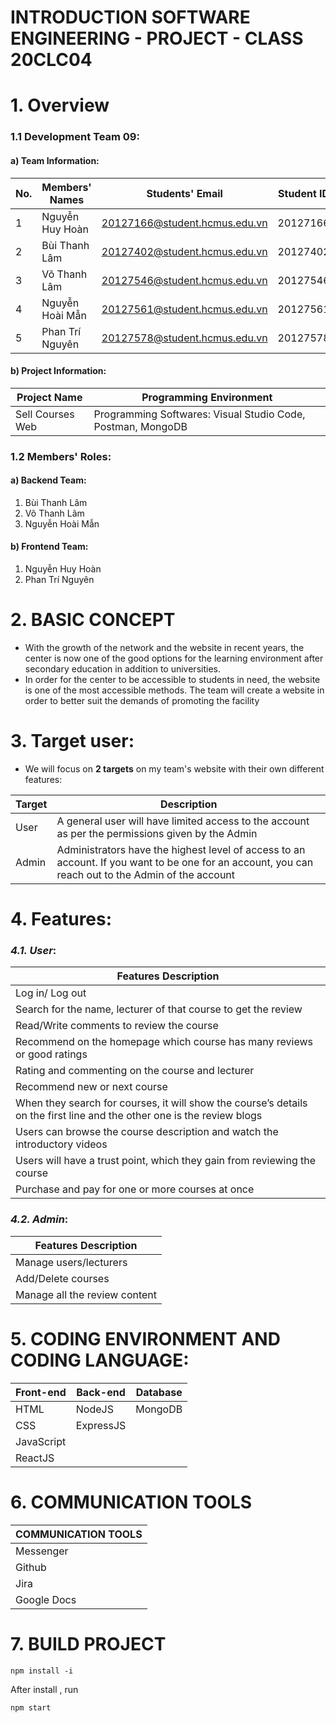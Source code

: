# INTRODUCTION SOFTWARE ENGINEERING - PROJECT - CLASS 20CLC04
# 1. Overview
### 1.1 Development Team 09: 
#### a) Team Information:

| No. | Members' Names           | Students' Email               | Student ID|
|-----|-----------------|-------------------------------|-----------|
|  1  | Nguyễn Huy Hoàn | 20127166@student.hcmus.edu.vn | 20127166  |
|  2  | Bùi Thanh Lâm   | 20127402@student.hcmus.edu.vn | 20127402  |
|  3  | Võ Thanh Lâm    | 20127546@student.hcmus.edu.vn | 20127546  |
|  4  | Nguyễn Hoài Mẫn | 20127561@student.hcmus.edu.vn | 20127561  |
|  5  | Phan Trí Nguyên | 20127578@student.hcmus.edu.vn | 20127578  |

#### b) Project Information:

| Project Name    | Programming Environment                                    |
|-----------------|------------------------------------------------------------|
| Sell Courses Web| Programming Softwares: Visual Studio Code, Postman, MongoDB|

### 1.2 Members' Roles: 
#### a) Backend Team: 
1. Bùi Thanh Lâm
2. Võ Thanh Lâm
3. Nguyễn Hoài Mẫn

#### b) Frontend Team: 
1. Nguyễn Huy Hoàn
2. Phan Trí Nguyên

# 2. BASIC CONCEPT
- With the growth of the network and the website in recent years, the center is now one of the good options for the learning environment after secondary education in addition to universities. 
- In order for the center to be accessible to students in need, the website is one of the most accessible methods. The team will create a website in order to better suit the demands of promoting the facility


# 3. Target user:
- We will focus on **2 targets** on my team's website with their own different features:

| Target| Description |
|-------|-------------|
| User | A general user will have limited access to the account as per the permissions given by the Admin |
| Admin | Administrators have the highest level of access to an account. If you want to be one for an account, you can reach out to the Admin of the account |

#  4. Features:
### *4.1. User*:

|Features Description|
|--------------------|
|Log in/ Log out|
|Search for the name, lecturer of that course to get the review|
|Read/Write comments to review the course|
|Recommend on the homepage which course has many reviews or good ratings|
|Rating and commenting on the course and lecturer|
|Recommend new or next course|
|When they search for courses, it will show the course’s details on the first line and the other one is the review blogs|
|Users can browse the course description and watch the introductory videos|
|Users will have a trust point, which they gain from reviewing the course|
|Purchase and pay for one or more courses at once|

### *4.2. Admin*:

|Features Description|
|--------------------|
|Manage users/lecturers|
|Add/Delete courses|
|Manage all the review content|

#  5. CODING ENVIRONMENT AND CODING LANGUAGE:

|Front-end |Back-end |Database|
|----------|---------|--------|
|HTML      |NodeJS   |MongoDB |
|CSS       |ExpressJS|
|JavaScript|
|ReactJS   |

#  6. COMMUNICATION TOOLS

|COMMUNICATION TOOLS|
|-----------|
|Messenger  |
|Github     |
|Jira       |
|Google Docs|

# 7. BUILD PROJECT
```
npm install -i
```
After install , run
```
npm start
```
